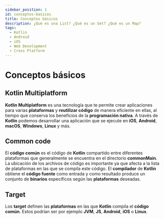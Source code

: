 ```yaml
---
sidebar_position: 1
id: conceptos-basicos
title: Conceptos básicos
description: ¿Qué es una List? ¿Qué es un Set? ¿Qué es un Map?
tags:
  - Kotlin
  - Android
  - iOS
  - Web Development
  - Cross Platform
---
```


# Conceptos básicos

## Kotlin Multiplatform

**Kotlin Multiplatform** es una tecnología que te permite crear aplicaciones 
para varias **plataformas** y **reutilizar código** de manera eficiente en ellas, 
al tiempo que conserva los beneficios de la **programación nativa**. 
A través de **Kotlin** podemos desarrollar una aplicación que se ejecute en **iOS**, **Android**, **macOS**, 
**Windows**, **Linux** y más. 

## Common code

El **código común** es el código de **Kotlin** compartido entre diferentes plataformas
que generalmente se encuentra en el directorio **commonMain**. La ubicación de los archivos
de código es importante ya que afecta a la lista de plataformas en las que se compila 
este código. El **compilador** de **Kotlin** obtiene el **código fuente** como entrada y 
como resultado produce un conjunto de **binarios** específicos según las 
**plataformas** deseadas.

## Target

Los **target** definen las **plataformas** en las que **Kotlin** compila el **código común**. 
Estos podrían ser por ejemplo **JVM**, **JS**, **Android**, **iOS** o **Linux**. 


